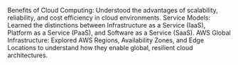 Benefits of Cloud Computing: Understood the advantages of scalability, reliability, and cost efficiency in cloud environments.
Service Models: Learned the distinctions between Infrastructure as a Service (IaaS), Platform as a Service (PaaS), and Software as a Service (SaaS).
AWS Global Infrastructure: Explored AWS Regions, Availability Zones, and Edge Locations to understand how they enable global, resilient cloud architectures.

